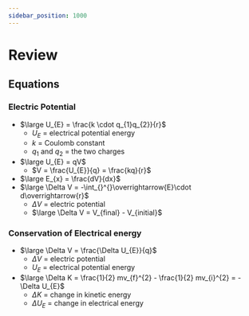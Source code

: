 ```yaml
---
sidebar_position: 1000
---
```


# Review

## Equations

### Electric Potential

* $\large U_{E} = \frac{k \cdot q_{1}q_{2}}{r}$
  * $U_{E}$ = electrical potential energy
  * $k$ = Coulomb constant
  * $q_{1}$ and $q_{2}$ = the two charges
* $\large U_{E} = qV$
  * $V = \frac{U_{E}}{q} = \frac{kq}{r}$
* $\large E_{x} = \frac{dV}{dx}$
* $\large \Delta V = -\int_{}^{}\overrightarrow{E}\cdot d\overrightarrow{r}$
  * $\Delta V$ = electric potential
  * $\large \Delta V = V_{final} - V_{initial}$

### Conservation of Electrical energy

* $\large \Delta V = \frac{\Delta U_{E}}{q}$
  * $\Delta V$ = electric potential
  * $U_{E}$ = electrical potential energy
* $\large \Delta K = \frac{1}{2} mv_{f}^{2} - \frac{1}{2} mv_{i}^{2} = -\Delta U_{E}$
  * $\Delta K$ = change in kinetic energy
  * $\Delta U_{E}$ = change in electrical energy
